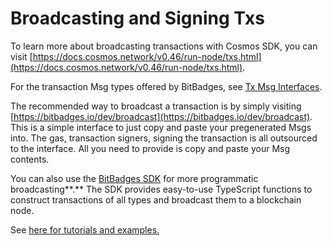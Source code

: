 # Broadcasting and Signing Txs

To learn more about broadcasting transactions with Cosmos SDK, you can visit [https://docs.cosmos.network/v0.46/run-node/txs.html](https://docs.cosmos.network/v0.46/run-node/txs.html).

For the transaction Msg types offered by BitBadges, see [Tx Msg Interfaces](../for-developers/concepts/cosmos-msgs.md).

The recommended way to broadcast a transaction is by simply visiting [https://bitbadges.io/dev/broadcast](https://bitbadges.io/dev/broadcast). This is a simple interface to just copy and paste your pregenerated Msgs into. The gas, transaction signers, signing the transaction is all outsourced to the interface. All you need to provide is copy and paste your Msg contents.

You can also use the [BitBadges SDK](broken-reference) for more programmatic broadcasting**.** The SDK provides easy-to-use TypeScript functions to construct transactions of all types and broadcast them to a blockchain node.

See [here for tutorials and examples.](common-snippets/creating-signing-and-broadcasting-txs.md)



